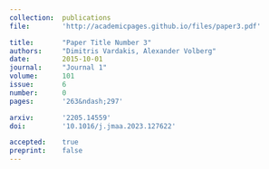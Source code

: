 ```yaml
---
collection:  publications
file:        'http://academicpages.github.io/files/paper3.pdf'

title:       "Paper Title Number 3"
authors:     "Dimitris Vardakis, Alexander Volberg"
date:        2015-10-01
journal:     "Journal 1"
volume:      101
issue:       6
number:      0
pages:       '263&ndash;297'

arxiv:       '2205.14559'
doi:         '10.1016/j.jmaa.2023.127622'

accepted:    true
preprint:    false
---
```

